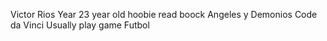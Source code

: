 Victor Rios 
Year 
23 year old 
hoobie 
read boock 
Angeles y Demonios 
Code da Vinci 
Usually play game Futbol 
